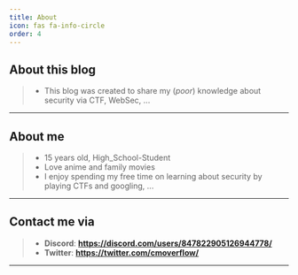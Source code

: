 ```yaml
---
title: About
icon: fas fa-info-circle
order: 4
---
```


## About this blog
> - This blog was created to share my  (*poor*) knowledge about security via CTF, WebSec, ...

______________



## About me
> - 15 years old, High_School-Student
> - Love anime and family movies
> - I enjoy spending my free time on learning about security by playing CTFs and googling, ... 

______________



## Contact me via
> - **Discord**: **<https://discord.com/users/847822905126944778/>**
> - **Twitter**: **<https://twitter.com/cmoverflow/>**

______________



